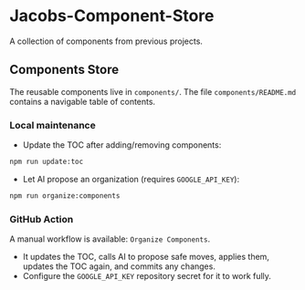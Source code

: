 # Jacobs-Component-Store
A collection of components from previous projects.

## Components Store

The reusable components live in `components/`. The file `components/README.md` contains a navigable table of contents.

### Local maintenance

- Update the TOC after adding/removing components:

```bash
npm run update:toc
```

- Let AI propose an organization (requires `GOOGLE_API_KEY`):

```bash
npm run organize:components
```

### GitHub Action

A manual workflow is available: `Organize Components`.

- It updates the TOC, calls AI to propose safe moves, applies them, updates the TOC again, and commits any changes.
- Configure the `GOOGLE_API_KEY` repository secret for it to work fully.
